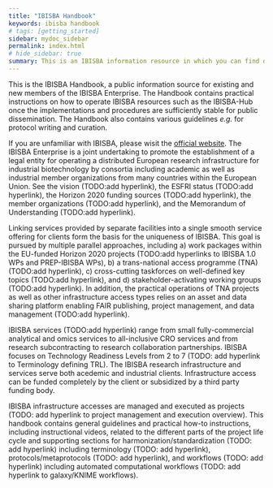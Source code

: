 ```yaml
---
title: "IBISBA Handbook"
keywords: ibisba handbook
# tags: [getting_started]
sidebar: mydoc_sidebar
permalink: index.html
# hide_sidebar: true
summary: This is an IBISBA information resource in which you can find documentation related to a wide variety of aspects within IBISBA.
---
```


This is the IBISBA Handbook, a public information source for existing and new members of the IBISBA Enterprise. The Handbook contains practical instructions on how to operate IBISBA resources such as the IBISBA-Hub once the implementations and procedures are sufficiently stable for public dissemination. The Handbook also contains various guidelines <I>e.g.</I> for protocol writing and curation.

If you are unfamiliar with IBISBA, please wisit the <a href="https://www.ibisba.eu/">official website</a>. The IBISBA Enterprise is a joint undertaking to promote the establishment of a legal entity for operating a distributed European research infrastructure for industrial biotechnology by consortia including academic as well as industrial member organizations from many countries within the European Union. See the vision (TODO:add hyperlink), the ESFRI status (TODO:add hyperlink), the Horizon 2020 funding sources (TODO:add hyperlink), the member organizations (TODO:add hyperlink), and the Memorandum of Understanding (TODO:add hyperlink).

  Linking services provided by separate facilities into a single smooth service offering for clients form the basis for the uniqueness of IBISBA. This goal is pursued by multiple parallel approaches, including a) work packages within the EU-funded Horizon 2020 projects (TODO:add hyperlinks to IBISBA 1.0 WPs and PREP-IBISBA WPs), b) a trans-national access programme (TNA) (TODO:add hyperlink), c) cross-cutting taskforces on well-defined key topics (TODO:add hyperlink), and d) stakeholder-activating working groups (TODO:add hyperlink). In addition, the practical operations of TNA projects as well as other infrastructure access types relies on an asset and data sharing platform enabling FAIR publishing, project management, and data management (TODO:add hyperlink).

  IBISBA services (TODO:add hyperlink) range from small fully-commercial analytical and omics services to all-inclusive CRO services and from research subcontracting to research collaboration partnerships. IBISBA focuses on Technology Readiness Levels from 2 to 7 (TODO: add hyperlink to Terminology defining TRL). The IBISBA research infrastructure and services serve both acedemic and industrial clients. Infrastructure access can be funded completely by the client or subsidized by a third party funding body.

  IBISBA infrastructure accesses are managed and executed as projects (TODO: add hyperlink to project management and execution overview). This handbook contains general guidelines and practical how-to instructions, including instructional videos, related to the different parts of the project life cycle and supporting sections for harmonization/standardization (TODO: add hyperlink) including terminology (TODO: add hyperlink), protocols/metaprotocols (TODO: add hyperlink), and workflows (TODO: add hyperlink) including automated computational workflows (TODO: add hyperlink to galaxy/KNIME workflows).
